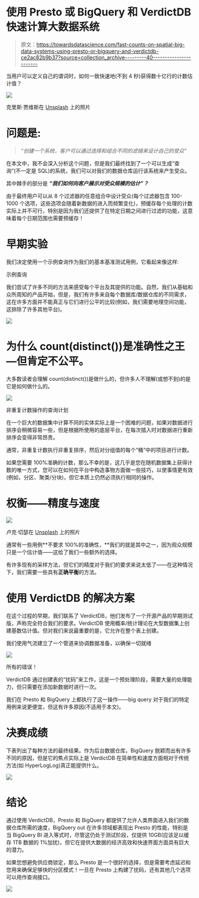 # 使用 Presto 或 BigQuery 和 VerdictDB 快速计算大数据系统

> 原文：<https://towardsdatascience.com/fast-counts-on-spatial-big-data-systems-using-presto-or-bigquery-and-verdictdb-ce2ac82b9b37?source=collection_archive---------40----------------------->

当用户可以定义自己的谓词时，如何一致快速地(不到 4 秒)获得数十亿行的计数估计值？

![](img/b2f3451a779474aa3268732ca11a2cc0.png)

克里斯·贾维斯在 [Unsplash](https://unsplash.com?utm_source=medium&utm_medium=referral) 上的照片

# 问题是:

> *“创建一个系统，客户可以通过选择和组合不同的滤镜来设计自己的受众”*

在本文中，我不会深入分析这个问题，但是我们最终找到了一个可以生成“查询”(不一定是 SQL)的系统，我们可以对我们的数据仓库运行该系统来产生受众。

其中棘手的部分是 ***“我们如何向客户展示对受众规模的估计”？***

由于最终用户可以从 8 个过滤器的任意组合中设计受众(每个过滤器包含 100-1000 个选项，这些选项会随着新数据的进入而频繁变化)，预缓存每个处理的计数实际上并不可行，特别是因为我们还提供了在特定日期之间进行过滤的功能，这意味着每个日期范围也需要预缓存！

# 早期实验

我们决定使用一个示例查询作为我们的基本基准测试用例，它看起来像这样:

示例查询

我们尝试了许多不同的方法来感受每个平台及其提供的功能。自然，我们从基础和众所周知的产品开始，但是，我们有许多来自每个数据库/数据仓库的不同需求，这在许多方面并不能真正与它们进行公平的比较(例如，我们需要地理空间功能，这排除了许多其他平台)。

![](img/86b08a5e8e7279c3ba6638a0b650d949.png)

# 为什么 count(distinct())是准确性之王—但肯定不公平。

大多数读者会理解 count(distinct())是做什么的，但许多人不理解(或想不到)的是它是如何做什么的。

![](img/a2311703ef5a43f997615cd0e4c7b5a7.png)

非重复计数操作的查询计划

在一个巨大的数据集中计算不同的实体实际上是一个困难的问题，如果对数据进行排序会稍微容易一些，但是根据所使用的底层平台，在每次插入时对数据进行重新排序会变得非常昂贵。

通常，非重复计数执行非重复排序，然后对分组值的每个“桶”中的项目进行计数。

如果您需要 100%准确的计数，那么不幸的是，这几乎是您在随机数据集上获得计数的唯一方式，您可以在如何在平台中构造事物方面做一些技巧，以使事情更有效(例如，分区、聚类/分块)，但它本质上仍然必须执行相同的操作。

# 权衡——精度与速度

![](img/527895357f145e9c0f653c7ef42a6f0a.png)

卢克·切瑟在 [Unsplash](https://unsplash.com?utm_source=medium&utm_medium=referral) 上的照片

通常有一些用例**不要求 100%的准确性，**我们的就是其中之一，因为观众规模只是一个估计值——这给了我们一些额外的选择。

有许多现有的采样方法，但它们的精度对于我们的要求来说太低了——在这种情况下，我们需要一些具有**正确平衡**的方法。

# 使用 VerdictDB 的解决方案

在这个过程的早期，我们联系了 VerdictDB，他们发布了一个开源产品的早期测试版，声称完全符合我们的要求。VerdictDB 使用概率/统计理论在大型数据集上创建基数估计值。但对我们来说最重要的是，它允许在整个表上创建。

我们使用气流建立了一个管道来协调数据准备，以确保一切就绪

![](img/de7bc7cc55152ad4dfd8abd5e4029ed0.png)

所有的错误！

VerdictDB 通过创建表的“扰码”来工作，这是一个预处理阶段，需要大量的处理能力，但只需要在添加新数据时进行一次。

我们在 Presto 和 BigQuery 上都执行了这一操作——big query 对于我们的特定用例来说更便宜，但这有许多原因(不适用于本文)。

# 决赛成绩

下表列出了每种方法的最终结果。作为后台数据仓库，BigQuery 脱颖而出有许多不同的原因，但是它的焦点实际上是 VerdictDB 在简单性和速度方面相对于传统方法(如 HyperLogLog)真正能提供什么。

![](img/3559ef4e917e9f0b17f0cdcae6eb5b48.png)

# 结论

通过使用 VerdictDB，Presto 和 BigQuery 都提供了允许人类界面进入我们的数据仓库所需的速度，BigQuery out 在许多领域都表现出 Presto 的性能，特别是当 BigQuery BI 进入等式时，尽管这仍处于测试阶段，仅提供 10GB(应该足以缓存 1TB 数据的 1%加扰)，但它在提供大数据的经济高效和快速界面方面具有巨大的潜力。

如果您想避免供应商锁定，那么 Presto 是一个很好的选择，但是需要考虑延迟和您用来确保足够快的分区模式！一旦在 Presto 上构建了扰码，还有其他几个选项可以用作查询接口。

![](img/509d9efcaa8e117cc034b37e04a04e29.png)